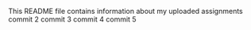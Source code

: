 This README file contains information about my uploaded assignments
commit 2
commit 3
commit 4
commit 5

